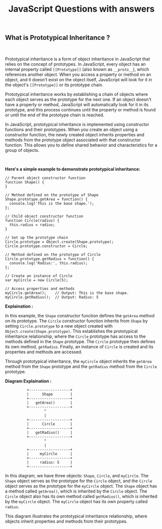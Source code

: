 <h1 align="center">JavaScript Questions with answers</h1>

<br>

##  What is Prototypical Inheritance ?

<br>

Prototypical inheritance is a form of object inheritance in JavaScript that relies on the concept of prototypes. In JavaScript, every object has an internal property called `[[Prototype]]` (also known as `__proto__`), which references another object. When you access a property or method on an object, and it doesn't exist on the object itself, JavaScript will look for it in the object's `[[Prototype]]` or its prototype chain.

Prototypical inheritance works by establishing a chain of objects where each object serves as the prototype for the next one. If an object doesn't have a property or method, JavaScript will automatically look for it in its prototype, and this process continues until the property or method is found or until the end of the prototype chain is reached.

In JavaScript, prototypical inheritance is implemented using constructor functions and their prototypes. When you create an object using a constructor function, the newly created object inherits properties and methods from the prototype object associated with that constructor function. This allows you to define shared behavior and characteristics for a group of objects.

<br>

<strong>Here's a simple example to demonstrate prototypical inheritance:</strong>


```
// Parent object constructor function
function Shape() {
}

// Method defined on the prototype of Shape
Shape.prototype.getArea = function() {
  console.log('This is the base shape.');
};

// Child object constructor function
function Circle(radius) {
  this.radius = radius;
}

// Set up the prototype chain
Circle.prototype = Object.create(Shape.prototype);
Circle.prototype.constructor = Circle;

// Method defined on the prototype of Circle
Circle.prototype.getRadius = function() {
  console.log('Radius:', this.radius);
};

// Create an instance of Circle
var myCircle = new Circle(5);

// Access properties and methods
myCircle.getArea();    // Output: This is the base shape.
myCircle.getRadius();  // Output: Radius: 5

```


<strong>Explaination : </strong>

In this example, the `Shape` constructor function defines the `getArea` method on its prototype. The `Circle` constructor function inherits from `Shape` by setting `Circle.prototype` to a new object created with `Object.create(Shape.prototype)`. This establishes the prototypical inheritance relationship, where the `Circle` prototype has access to the methods defined in the `Shape` prototype. The `Circle` prototype then defines its own method, `getRadius`. Finally, an instance of `Circle` is created and its properties and methods are accessed.

Through prototypical inheritance, the `myCircle` object inherits the `getArea` method from the `Shape` prototype and the `getRadius` method from the `Circle` prototype.


<strong>Diagram Explaination :</strong>


```
          +-------------------+
          |      Shape        |
          +-------------------+
          |   getArea()       |
          +-------------------+
                  ^
                  |
          +-------------------+
          |      Circle       |
          +-------------------+
          |   getRadius()     |
          +-------------------+
                  ^
                  |
          +-------------------+
          |     myCircle      |
          +-------------------+
          |     radius: 5     |
          +-------------------+
```

In this diagram, we have three objects: `Shape`, `Circle`, and `myCircle`. The `Shape` object serves as the prototype for the `Circle` object, and the `Circle` object serves as the prototype for the `myCircle` object. The `Shape` object has a method called `getArea()`, which is inherited by the `Circle` object. The `Circle` object also has its own method called `getRadius()`, which is inherited by the `myCircle` object. The `myCircle` object has its own property called `radius`.

This diagram illustrates the prototypical inheritance relationship, where objects inherit properties and methods from their prototypes.